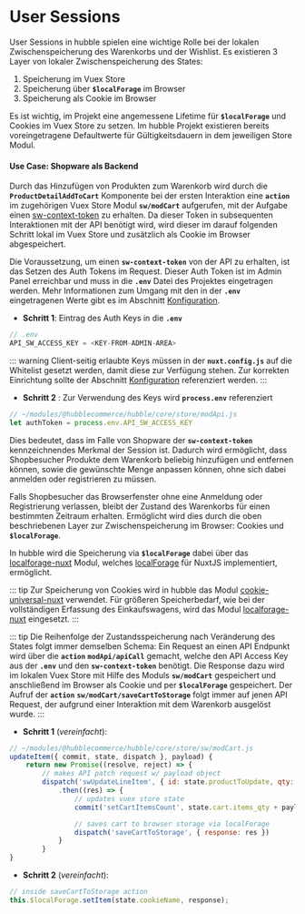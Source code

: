 # User Sessions

User Sessions in hubble spielen eine wichtige Rolle bei der lokalen Zwischenspeicherung des Warenkorbs und der Wishlist.
Es existieren 3 Layer von lokaler Zwischenspeicherung des States:
1. Speicherung im Vuex Store
2. Speicherung über __`$localForage`__ im Browser
3. Speicherung als Cookie im Browser

Es ist wichtig, im Projekt eine angemessene Lifetime für __`$localForage`__ und Cookies im Vuex Store zu setzen. 
Im hubble Projekt existieren bereits voreingetragene Defaultwerte für Gültigkeitsdauern in dem jeweiligen Store Modul.


#### Use Case: Shopware als Backend

Durch das Hinzufügen von Produkten zum Warenkorb wird durch die __`ProductDetailAddToCart`__ Komponente bei der ersten
Interaktion eine __`action`__ im zugehörigen Vuex Store Modul __`sw/modCart`__ aufgerufen, mit der Aufgabe einen 
[sw-context-token](https://docs.shopware.com/en/shopware-platform-dev-en/sales-channel-api/sales-channel-cart-api?category=shopware-platform-dev-en/sales-channel-api)
zu erhalten. Da dieser Token in subsequenten Interaktionen mit der API benötigt wird, wird dieser im darauf folgenden Schritt lokal
im Vuex Store und zusätzlich als Cookie im Browser abgespeichert.

Die Voraussetzung, um einen __`sw-context-token`__ von der API zu erhalten, ist das Setzen des Auth Tokens im Request. 
Dieser Auth Token ist im Admin Panel erreichbar und muss in die __`.env`__ Datei des Projektes eingetragen werden.
Mehr Informationen zum Umgang mit den in der __`.env`__ eingetragenen Werte gibt es im Abschnitt [Konfiguration](./configuration.md).


* __Schritt 1__: Eintrag des Auth Keys in die __`.env`__

``` js
// .env
API_SW_ACCESS_KEY = <KEY-FROM-ADMIN-AREA>
```

::: warning
Client-seitig erlaubte Keys müssen in der __`nuxt.config.js`__ auf die Whitelist gesetzt werden,
damit diese zur Verfügung stehen. Zur korrekten Einrichtung sollte der Abschnitt [Konfiguration](./configuration.md) referenziert werden.
:::


* __Schritt 2__ : Zur Verwendung des Keys wird __`process.env`__ referenziert
``` js
// ~/modules/@hubblecommerce/hubble/core/store/modApi.js
let authToken = process.env.API_SW_ACCESS_KEY
```

Dies bedeutet, dass im Falle von Shopware der __`sw-context-token`__ kennzeichnendes Merkmal der Session ist.
Dadurch wird ermöglicht, dass Shopbesucher Produkte dem Warenkorb beliebig hinzufügen und entfernen können, sowie die
gewünschte Menge anpassen können, ohne sich dabei anmelden oder registrieren zu müssen.

Falls Shopbesucher das Browserfenster ohne eine Anmeldung oder Registrierung  verlassen, bleibt der Zustand des Warenkorbs für einen bestimmten Zeitraum erhalten. Ermöglicht wird dies durch
die oben beschriebenen Layer zur Zwischenspeicherung im Browser: Cookies und __`$localForage`__.

In hubble wird die Speicherung via __`$localForage`__ dabei über das [localforage-nuxt](https://www.npmjs.com/package/localforage-nuxt) Modul,
welches [localForage](https://github.com/localForage/localForage) für NuxtJS implementiert, ermöglicht.


::: tip
Zur Speicherung von Cookies wird in hubble das Modul [cookie-universal-nuxt](https://www.npmjs.com/package/cookie-universal-nuxt)
verwendet. Für größeren Speicherbedarf, wie bei der vollständigen Erfassung des Einkaufswagens, wird das Modul [localforage-nuxt](https://www.npmjs.com/package/localforage-nuxt) eingesetzt.
:::


::: tip
Die Reihenfolge der Zustandsspeicherung nach Veränderung des States folgt immer demselben Schema:
Ein Request an einen API Endpunkt wird über die __`action`__ __`modApi/apiCall`__ gemacht, welche den API Access Key aus
der __`.env`__ und den __`sw-context-token`__ benötigt. Die Response dazu wird im lokalen Vuex Store mit Hilfe des Moduls
__`sw/modCart`__ gespeichert und anschließend im Browser als Cookie und per __`$localForage`__ gespeichert.
Der Aufruf der __`action`__ __`sw/modCart/saveCartToStorage`__ folgt immer auf jenen API Request, der aufgrund
einer Interaktion mit dem Warenkorb ausgelöst wurde.
:::

* __Schritt 1__ (*vereinfacht*):
``` js
// ~/modules/@hubblecommerce/hubble/core/store/sw/modCart.js
updateItem({ commit, state, dispatch }, payload) {
    return new Promise((resolve, reject) => {
        // makes API patch request w/ payload object
        dispatch('swUpdateLineItem', { id: state.productToUpdate, qty: state.qtyToUpdate })
            .then((res) => {
                // updates vuex store state 
                commit('setCartItemsCount', state.cart.items_qty + payload.qty );

                // saves cart to browser storage via localForage
                dispatch('saveCartToStorage', { response: res }) 
            }
        }
}
```

* __Schritt 2__ (*vereinfacht*):
``` js
// inside saveCartToStorage action
this.$localForage.setItem(state.cookieName, response);
```


